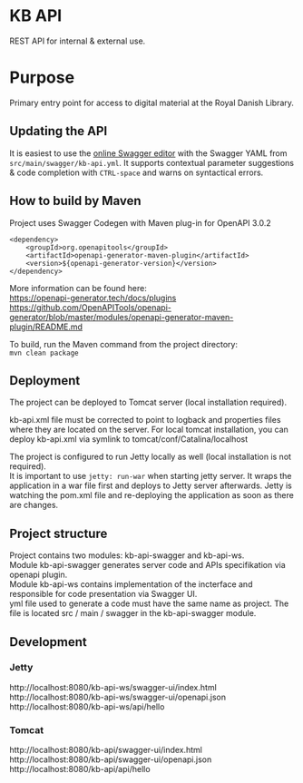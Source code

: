 # KB API

REST API for internal & external use.

# Purpose

Primary entry point for access to digital material at the Royal Danish Library.

## Updating the API

It is easiest to use the [online Swagger editor](https://editor.swagger.io/) with the Swagger YAML from
`src/main/swagger/kb-api.yml`. It supports contextual parameter suggestions & code completion with `CTRL-space`
and warns on syntactical errors.

## How to build by Maven

Project uses Swagger Codegen with Maven plug-in for OpenAPI 3.0.2 <br>
```
<dependency>
    <groupId>org.openapitools</groupId>
    <artifactId>openapi-generator-maven-plugin</artifactId>
    <version>${openapi-generator-version}</version>
</dependency>
```
More information can be found here: <br>
https://openapi-generator.tech/docs/plugins <br>
https://github.com/OpenAPITools/openapi-generator/blob/master/modules/openapi-generator-maven-plugin/README.md <br>

To build, run the Maven command from the project directory: <br>
```mvn clean package```

## Deployment

The project can be deployed to Tomcat server (local installation required).<br>

kb-api.xml file must be corrected to point to logback and properties files where they are located on the server. 
For local tomcat installation, you can deploy kb-api.xml via symlink to tomcat/conf/Catalina/localhost <br>

The project is configured to run Jetty locally as well (local installation is not required). <br>
It is important to use ```jetty: run-war``` when starting jetty server. It wraps the application in a war file first and deploys to Jetty server afterwards. Jetty is watching the pom.xml file and re-deploying the application as soon as there are changes.


## Project structure

Project contains two modules: kb-api-swagger and kb-api-ws. <br>
Module kb-api-swagger generates server code and APIs specifikation via openapi plugin. <br>
Module kb-api-ws contains implementation of the incterface and responsible for code presentation via Swagger UI.<br>
yml file used to generate a code must have the same name as project. The file is located src / main / swagger in the kb-api-swagger module.<br>

## Development

### Jetty
http://localhost:8080/kb-api-ws/swagger-ui/index.html <br>
http://localhost:8080/kb-api-ws/swagger-ui/openapi.json<br>
http://localhost:8080/kb-api-ws/api/hello<br>

### Tomcat
http://localhost:8080/kb-api/swagger-ui/index.html <br>
http://localhost:8080/kb-api/swagger-ui/openapi.json<br>
http://localhost:8080/kb-api/api/hello<br>



